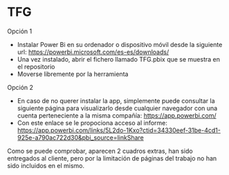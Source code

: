 # TFG

Opción 1 
- Instalar Power Bi en su ordenador o dispositivo móvil desde la siguiente url: https://powerbi.microsoft.com/es-es/downloads/
- Una vez instalado, abrir el fichero llamado TFG.pbix que se muestra en el repositorio
- Moverse libremente por la herramienta
  
Opción 2
- En caso de no querer instalar la app, simplemente puede consultar la siguiente página para visualizarlo desde cualquier navegador con una cuenta perteneciente a la misma compañía: https://app.powerbi.com/
- Con este enlace se le propociona acceso al informe: https://app.powerbi.com/links/5L2do-1Kxo?ctid=34330eef-31be-4cd1-925e-a790ac722d30&pbi_source=linkShare


Como se puede comprobar, aparecen 2 cuadros extras, han sido entregados al cliente, pero por la limitación de páginas del trabajo no han sido incluidos en el mismo.
